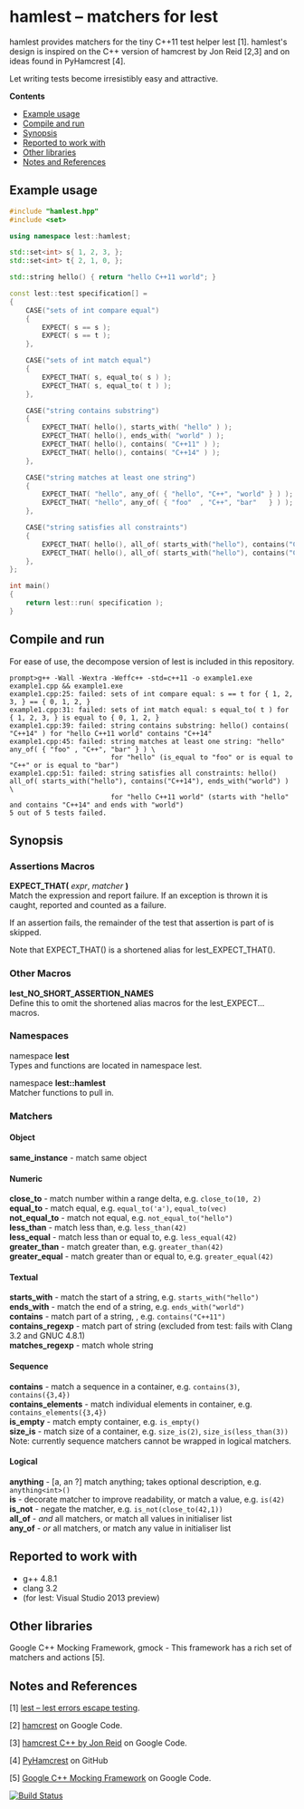# hamlest &ndash; matchers for lest

hamlest provides matchers for the tiny C++11 test helper lest [1]. hamlest's design is inspired on the C++ version of hamcrest by Jon Reid [2,3] and on ideas found in PyHamcrest [4].

Let writing tests become irresistibly easy and attractive.

**Contents**

- [Example usage](#example-usage)
- [Compile and run](#compile-and-run)
- [Synopsis](#synopsis)
- [Reported to work with](#reported-to-work-with)
- [Other libraries](#other-libraries)
- [Notes and References](#notes-and-references)

## Example usage

```Cpp
#include "hamlest.hpp"
#include <set>

using namespace lest::hamlest;

std::set<int> s{ 1, 2, 3, };
std::set<int> t{ 2, 1, 0, };

std::string hello() { return "hello C++11 world"; }

const lest::test specification[] =
{
    CASE("sets of int compare equal")
    {
        EXPECT( s == s );
        EXPECT( s == t );
    },

    CASE("sets of int match equal")
    {
        EXPECT_THAT( s, equal_to( s ) );
        EXPECT_THAT( s, equal_to( t ) );
    },

    CASE("string contains substring")
    {
        EXPECT_THAT( hello(), starts_with( "hello" ) );
        EXPECT_THAT( hello(), ends_with( "world" ) );
        EXPECT_THAT( hello(), contains( "C++11" ) );
        EXPECT_THAT( hello(), contains( "C++14" ) );
    },

    CASE("string matches at least one string")
    {
        EXPECT_THAT( "hello", any_of( { "hello", "C++", "world" } ) );
        EXPECT_THAT( "hello", any_of( { "foo"  , "C++", "bar"   } ) );
    },

    CASE("string satisfies all constraints")
    {
        EXPECT_THAT( hello(), all_of( starts_with("hello"), contains("C++11"), ends_with("world") ) );
        EXPECT_THAT( hello(), all_of( starts_with("hello"), contains("C++14"), ends_with("world") ) );
    },
};

int main()
{
    return lest::run( specification );
}
```

## Compile and run

For ease of use, the decompose version of lest is included in this repository.

```Text
prompt>g++ -Wall -Wextra -Weffc++ -std=c++11 -o example1.exe example1.cpp && example1.exe
example1.cpp:25: failed: sets of int compare equal: s == t for { 1, 2, 3, } == { 0, 1, 2, }
example1.cpp:31: failed: sets of int match equal: s equal_to( t ) for { 1, 2, 3, } is equal to { 0, 1, 2, }
example1.cpp:39: failed: string contains substring: hello() contains( "C++14" ) for "hello C++11 world" contains "C++14"
example1.cpp:45: failed: string matches at least one string: "hello" any_of( { "foo" , "C++", "bar" } ) \
                         for "hello" (is_equal to "foo" or is equal to "C++" or is equal to "bar")
example1.cpp:51: failed: string satisfies all constraints: hello() all_of( starts_with("hello"), contains("C++14"), ends_with("world") ) \
                         for "hello C++11 world" (starts with "hello" and contains "C++14" and ends with "world")
5 out of 5 tests failed.
```

## Synopsis

### Assertions Macros

**EXPECT_THAT(** _expr_, _matcher_ **)**  
Match the expression and report failure. If an exception is thrown it is caught, reported and counted as a failure.

If an assertion fails, the remainder of the test that assertion is part of is skipped.

Note that EXPECT_THAT() is a shortened alias for lest_EXPECT_THAT().

### Other Macros

**lest_NO_SHORT_ASSERTION_NAMES**  
Define this to omit the shortened alias macros for the lest_EXPECT... macros.

### Namespaces

namespace **lest**  
Types and functions are located in namespace lest.

namespace **lest::hamlest**  
Matcher functions to pull in.

### Matchers

#### Object

**same_instance** - match same object  

#### Numeric

**close_to** -  match number within a range delta, e.g. `close_to(10, 2)`  
**equal_to** - match equal, e.g. `equal_to('a')`, `equal_to(vec)`  
**not_equal_to** - match not equal, e.g. `not_equal_to("hello")`  
**less_than** - match less than, e.g. `less_than(42)`  
**less_equal** - match less than or equal to, e.g. `less_equal(42)`  
**greater_than** - match greater than, e.g. `greater_than(42)`  
**greater_equal** - match greater than or equal to, e.g. `greater_equal(42)`  

#### Textual

**starts_with** - match the start of a string, e.g. `starts_with("hello")`  
**ends_with** - match the end of a string, e.g. `ends_with("world")`  
**contains** -  match part of a string, , e.g. `contains("C++11")`  
**contains_regexp** - match part of string (excluded from test: fails with Clang 3.2 and GNUC 4.8.1)  
**matches_regexp** - match whole string  

#### Sequence

**contains** - match a sequence in a container, e.g. `contains(3)`, `contains({3,4})`  
**contains_elements** - match individual elements in container, e.g. `contains_elements({3,4})`  
**is_empty** - match empty container, e.g. `is_empty()`  
**size_is** - match size of a container, e.g. `size_is(2)`, `size_is(less_than(3))`  
Note: currently sequence matchers cannot be wrapped in logical matchers.  

#### Logical

**anything** - [a, an ?] match anything; takes optional description, e.g. `anything<int>()`  
**is** -  decorate matcher to improve readability, or match a value, e.g. `is(42)`  
**is_not** - negate the matcher, e.g. `is_not(close_to(42,1))`  
**all_of** - _and_ all matchers, or match all values in initialiser list  
**any_of** - _or_ all matchers, or match any value in initialiser list  

## Reported to work with

- g++ 4.8.1
- clang 3.2
- (for lest: Visual Studio 2013 preview)

## Other libraries

Google C++ Mocking Framework, gmock - This framework has a rich set of matchers and actions [5].

## Notes and References

[1] [lest &ndash; lest errors escape testing](https://github.com/martinmoene/lest).

[2] [hamcrest](http://code.google.com/p/hamcrest/) on Google Code.  

[3] [hamcrest C++ by Jon Reid](http://code.google.com/p/hamcrest/source/browse/trunk/hamcrest-c%2B%2B/?r=446) on Google Code.  

[4] [PyHamcrest](https://github.com/hamcrest/PyHamcrest) on GitHub

[5] [Google C++ Mocking Framework](http://code.google.com/p/googlemock/) on Google Code.

[![Build Status](https://travis-ci.org/martinmoene/hamlest.png?branch=master)](https://travis-ci.org/martinmoene/hamlest)
